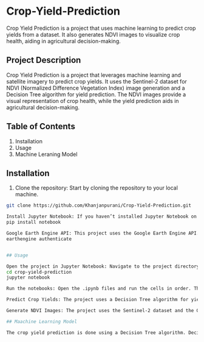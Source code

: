 # Crop-Yield-Prediction
Crop Yield Prediction is a project that uses machine learning to predict crop yields from a dataset. It also generates NDVI images to visualize crop health, aiding in agricultural decision-making.

## Project Description

Crop Yield Prediction is a project that leverages machine learning and satellite imagery to predict crop yields. It uses the Sentinel-2 dataset for NDVI (Normalized Difference Vegetation Index) image generation and a Decision Tree algorithm for yield prediction. The NDVI images provide a visual representation of crop health, while the yield prediction aids in agricultural decision-making.

## Table of Contents

1. Installation
2. Usage
3. Machine Leraning Model


## Installation

1. Clone the repository: Start by cloning the repository to your local machine.

```bash
git clone https://github.com/Khanjanpurani/Crop-Yield-Prediction.git

Install Jupyter Notebook: If you haven’t installed Jupyter Notebook on your machine, you can do so using the following command:
pip install notebook

Google Earth Engine API: This project uses the Google Earth Engine API. You need to sign up for a Google Earth Engine account here. Once you have an account, you can authenticate the Earth Engine API using the following command in your terminal:
earthengine authenticate


## Usage 

Open the project in Jupyter Notebook: Navigate to the project directory and launch Jupyter Notebook.
cd crop-yield-prediction
jupyter notebook

Run the notebooks: Open the .ipynb files and run the cells in order. These notebooks contain the code for data preprocessing, NDVI image generation, and crop yield prediction.

Predict Crop Yields: The project uses a Decision Tree algorithm for yield prediction. After training the model with the provided dataset, you can use it to predict crop yields.

Generate NDVI Images: The project uses the Sentinel-2 dataset and the Google Earth Engine API to generate NDVI images. These images provide a visual representation of crop health.

## Maachine Learning Model

The crop yield prediction is done using a Decision Tree algorithm. Decision Trees are a type of Supervised Machine Learning where the data is continuously split according to a certain parameter.








